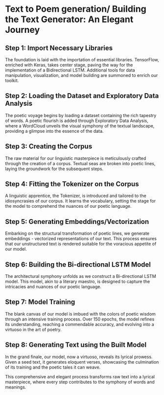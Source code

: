 # Text to Poem generation/ Building the Text Generator: An Elegant Journey

## Step 1: Import Necessary Libraries

The foundation is laid with the importation of essential libraries. TensorFlow, enriched with Keras, takes center stage, paving the way for the implementation of a Bidirectional LSTM. Additional tools for data manipulation, visualization, and model building are summoned to enrich our toolkit.

## Step 2: Loading the Dataset and Exploratory Data Analysis

The poetic voyage begins by loading a dataset containing the rich tapestry of words. A poetic flourish is added through Exploratory Data Analysis, where a WordCloud unveils the visual symphony of the textual landscape, providing a glimpse into the essence of the data.

## Step 3: Creating the Corpus

The raw material for our linguistic masterpiece is meticulously crafted through the creation of a corpus. Textual seas are broken into poetic lines, laying the groundwork for the subsequent steps.

## Step 4: Fitting the Tokenizer on the Corpus

A linguistic apprentice, the Tokenizer, is introduced and tailored to the idiosyncrasies of our corpus. It learns the vocabulary, setting the stage for the model to comprehend the nuances of our poetic language.

## Step 5: Generating Embeddings/Vectorization

Embarking on the structural transformation of poetic lines, we generate embeddings - vectorized representations of our text. This process ensures that our unstructured text is rendered suitable for the voracious appetite of our model.

## Step 6: Building the Bi-directional LSTM Model

The architectural symphony unfolds as we construct a Bi-directional LSTM model. This model, akin to a literary maestro, is designed to capture the intricacies and nuances of our poetic language.

## Step 7: Model Training

The blank canvas of our model is imbued with the colors of poetic wisdom through an intensive training process. Over 150 epochs, the model refines its understanding, reaching a commendable accuracy, and evolving into a virtuoso in the art of poetry.

## Step 8: Generating Text using the Built Model

In the grand finale, our model, now a virtuoso, reveals its lyrical prowess. Given a seed text, it generates eloquent verses, showcasing the culmination of its training and the poetic tales it can weave.

This comprehensive and elegant process transforms raw text into a lyrical masterpiece, where every step contributes to the symphony of words and meanings.
